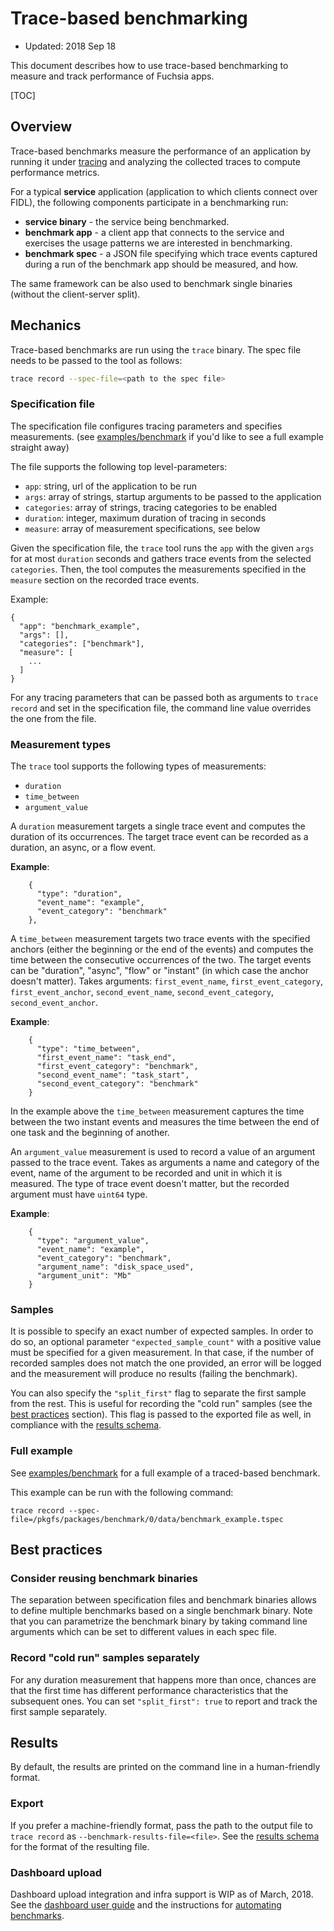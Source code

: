 # Trace-based benchmarking

* Updated: 2018 Sep 18

This document describes how to use trace-based benchmarking to measure and track
performance of Fuchsia apps.

[TOC]

## Overview

Trace-based benchmarks measure the performance of an application by running it
under [tracing] and analyzing the collected traces to
compute performance metrics.

For a typical **service** application (application to which clients connect over
FIDL), the following components participate in a benchmarking run:

 - **service binary** - the service being benchmarked.
 - **benchmark app** - a client app that connects to the service and
     exercises the usage patterns we are interested in benchmarking.
 - **benchmark spec** - a JSON file specifying which trace events captured
     during a run of the benchmark app should be measured, and how.

The same framework can be also used to benchmark single binaries (without the
client-server split).

## Mechanics

Trace-based benchmarks are run using the `trace` binary. The spec file needs to be
passed to the tool as follows:

```sh
trace record --spec-file=<path to the spec file>
```

### Specification file

The specification file configures tracing parameters and specifies measurements.
(see [examples/benchmark] if you'd like to see a full example straight away)

The file supports the following top level-parameters:

 - `app`: string, url of the application to be run
 - `args`: array of strings, startup arguments to be passed to the application
 - `categories`: array of strings, tracing categories to be enabled
 - `duration`: integer, maximum duration of tracing in seconds
 - `measure`: array of measurement specifications, see below

Given the specification file, the `trace` tool runs the `app` with the given
`args` for at most `duration` seconds and gathers trace events from the selected
`categories`. Then, the tool computes the measurements specified in the
`measure` section on the recorded trace events.

Example:

```{json}
{
  "app": "benchmark_example",
  "args": [],
  "categories": ["benchmark"],
  "measure": [
    ...
  ]
}
```

For any tracing parameters that can be passed both as arguments to `trace record`
and set in the specification file, the command line value overrides the one from
the file.


### Measurement types

The `trace` tool supports the following types of measurements:

 - `duration`
 - `time_between`
 - `argument_value`

A `duration` measurement targets a single trace event and computes the
duration of its occurrences. The target trace event can be recorded as a
duration, an async, or a flow event.

**Example**:

```{json}
    {
      "type": "duration",
      "event_name": "example",
      "event_category": "benchmark"
    },
```


A `time_between` measurement targets two trace events with the specified
anchors (either the beginning or the end of the events) and computes the time
between the consecutive occurrences of the two. The target events can be
"duration", "async", "flow" or "instant" (in which case the anchor doesn't matter).
Takes arguments: `first_event_name`, `first_event_category`,
`first_event_anchor`, `second_event_name`, `second_event_category`,
`second_event_anchor`.

**Example**:

```{json}
    {
      "type": "time_between",
      "first_event_name": "task_end",
      "first_event_category": "benchmark",
      "second_event_name": "task_start",
      "second_event_category": "benchmark"
    }
```

In the example above the `time_between` measurement captures the time between
the two instant events and measures the time between the end of one task and
the beginning of another.


An `argument_value` measurement is used to record a value of an argument passed
to the trace event. Takes as arguments a name and category of the event, name of
the argument to be recorded and unit in which it is measured. The type of trace
event doesn't matter, but the recorded argument must have `uint64` type.

**Example**:

```{json}
    {
      "type": "argument_value",
      "event_name": "example",
      "event_category": "benchmark",
      "argument_name": "disk_space_used",
      "argument_unit": "Mb"
    }
```

### Samples

It is possible to specify an exact number of expected samples. In order to do
so, an optional parameter `"expected_sample_count"` with a positive value must be
specified for a given measurement. In that case, if the number of recorded
samples does not match the one provided, an error will be logged and the
measurement will produce no results (failing the benchmark).

You can also specify the `"split_first"` flag to separate the first sample from
the rest. This is useful for recording the "cold run" samples (see the
[best practices] section). This flag is passed to the exported file as well, in
compliance with the [results schema].

### Full example

See [examples/benchmark] for a full example of a traced-based benchmark.


This example can be run with the following command:
```{shell}
trace record --spec-file=/pkgfs/packages/benchmark/0/data/benchmark_example.tspec
```

## Best practices

### Consider reusing benchmark binaries

The separation between specification files and benchmark binaries allows to
define multiple benchmarks based on a single benchmark binary. Note that you can
parametrize the benchmark binary by taking command line arguments which can be
set to different values in each spec file.

### Record "cold run" samples separately

For any duration measurement that happens more than once, chances are that the
first time has different performance characteristics that the subsequent ones.
You can set `"split_first": true` to report and track the first sample
separately.

## Results

By default, the results are printed on the command line in a human-friendly
format.

### Export

If you prefer a machine-friendly format, pass the path to the output file to
`trace record` as `--benchmark-results-file=<file>`.  See the [results schema]
for the format of the resulting file.

### Dashboard upload

Dashboard upload integration and infra support is WIP as of March, 2018.  See
the [dashboard user guide] and the instructions for [automating benchmarks].

[automating benchmarks]: running_on_ci.md
[dashboard user guide]: catapult_user_guide.md
[examples/benchmark]: https://fuchsia.googlesource.com/fuchsia/+/master/garnet/examples/benchmark/
[results schema]: results_schema.md
[best practices]: #best-practices
[tracing]: https://fuchsia.googlesource.com/fuchsia/+/master/garnet/docs/tracing_usage_guide.md

